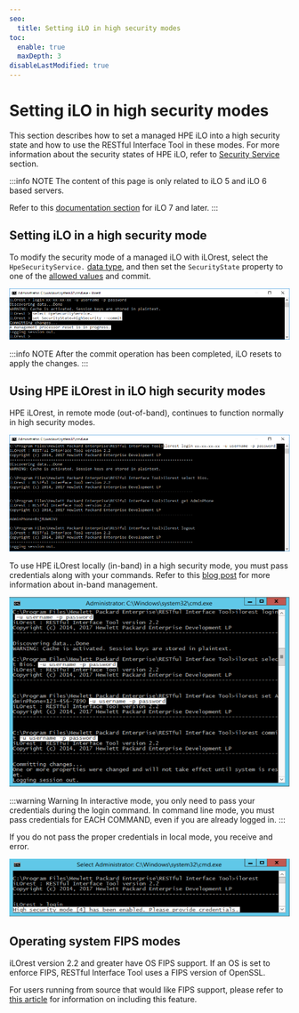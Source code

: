 ```yaml
---
seo:
  title: Setting iLO in high security modes
toc:
  enable: true
  maxDepth: 3
disableLastModified: true
---
```


# Setting iLO in high security modes

This section describes how to set a managed HPE iLO into a high security
state and how to use the RESTful Interface Tool in these modes.
For more information about the security states of HPE iLO, refer to
[Security Service](/docs/redfishservices/ilos/{{process.env.LATEST_ILO_GEN_VERSION}}/{{process.env.LATEST_ILO_GEN_VERSION}}_{{process.env.LATEST_FW_VERSION}}/{{process.env.LATEST_ILO_GEN_VERSION}}_hpe_resourcedefns{{process.env.LATEST_FW_VERSION}}/#hpesecurityservice)
section.

:::info NOTE
The content of this page is only related to iLO 5 and iLO 6 based servers.

Refer to this
[documentation section](/docs/redfishservices/ilos/supplementdocuments/securityservice/#transitioning-to-hpe-ilo-7)
for iLO 7 and later.
:::

## Setting iLO in a high security mode

To modify the security mode of a managed iLO with iLOrest, select the
`HpeSecurityService.` [data type](/docs/concepts/datatypesandcollections/#data-types),
and then set the `SecurityState`
property to one of the
[allowed values](/docs/redfishservices/ilos/{{process.env.LATEST_ILO_GEN_VERSION}}/{{process.env.LATEST_ILO_GEN_VERSION}}_{{process.env.LATEST_FW_VERSION}}/{{process.env.LATEST_ILO_GEN_VERSION}}_hpe_resourcedefns{{process.env.LATEST_FW_VERSION}}/#securitystateredfishallowablevalues-array)
and commit.

![Set Security 1](images/Security_1.png "Set Security 1")

:::info NOTE
After the commit operation has been completed, iLO resets to apply the changes.
:::

## Using HPE iLOrest in iLO high security modes

HPE iLOrest, in remote mode (out-of-band), continues to function normally in high security modes.

![Set Security 2](images/Security_2.png "Set Security 2")

To use HPE iLOrest locally (in-band) in a high security mode, you must pass credentials along with your commands. Refer to this <a href="https://developer.hpe.com/blog/chif-driver-not-found/" target="_blank">blog post</a> for more information about in-band management.

![Set Security 3](images/Security_3.png "Set Security 3")

:::warning Warning
In interactive mode, you only need to pass your credentials during the login
command. In command line mode, you must pass credentials for EACH COMMAND,
even if you are already logged in.
:::

If you do not pass the proper credentials in local mode, you receive and error.

![Set Security 4](images/Security_4.png "Set Security 4")

## Operating system FIPS modes

iLOrest version 2.2 and greater have OS FIPS support. If an OS is set to
enforce FIPS, RESTful Interface Tool uses a FIPS version of OpenSSL.

For users running from source that would like FIPS support, please refer to
<a href="https://developer.hpe.com/blog/creating-a-python-version-that-enforces-fips"
target="_blank">this article</a> for information on including this feature.
